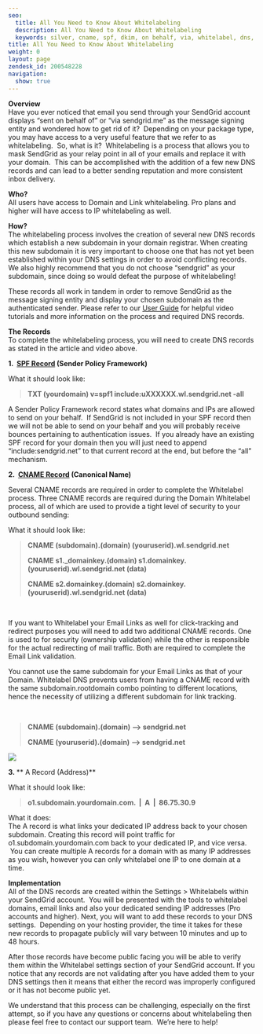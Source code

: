 ```yaml
---
seo:
  title: All You Need to Know About Whitelabeling
  description: All You Need to Know About Whitelabeling
  keywords: silver, cname, spf, dkim, on behalf, via, whitelabel, dns, IP, account, txt
title: All You Need to Know About Whitelabeling
weight: 0
layout: page
zendesk_id: 200548228
navigation:
  show: true
---
```


 **Overview**  
Have you ever noticed that email you send through your SendGrid account displays “sent on behalf of” or “via sendgrid.me” as the message signing entity and wondered how to get rid of it? &nbsp;Depending on your package type, you may have access to a very useful feature that we refer to as whitelabeling. &nbsp;So, what is it? &nbsp;Whitelabeling is a process that allows you to mask SendGrid as your relay point in all of your emails and replace it with your domain. &nbsp;This can be accomplished with the addition of a few new DNS records and can lead to a better sending reputation and more consistent inbox delivery.

**Who?**  
All users have access to Domain and Link whitelabeling. Pro plans and higher will have access to IP whitelabeling as well.&nbsp;

**How?**  
The whitelabeling process involves the creation of several new DNS records which establish a new subdomain in your domain registrar. When creating this new subdomain it is very important to choose one that has not yet been established within your DNS settings in order to avoid conflicting records. We also highly recommend that you do not choose “sendgrid” as your subdomain, since doing so would defeat the purpose of whitelabeling!

These records all work in tandem in order to remove SendGrid as the message signing entity and display your chosen subdomain as the authenticated sender. Please refer to our [User Guide]({{root_url}}/User_Guide/Settings/Whitelabel/index.html) for helpful video tutorials and more information on the process and required DNS records.

**The Records**  
To complete the whitelabeling process, you will need to create DNS records as stated in the article and video above.

**1.&nbsp; [SPF Record](http://en.wikipedia.org/wiki/Sender_Policy_Framework) (Sender Policy Framework)**

What it should look like:

> **TXT (yourdomain) v=spf1 include:uXXXXXX.wl.sendgrid.net -all**

A Sender Policy Framework record states what domains and IPs are allowed to send on your behalf. &nbsp;If SendGrid is not included in your SPF record then we will not be able to send on your behalf and you will probably receive bounces pertaining to authentication issues. &nbsp;If you already have an existing SPF record for your domain then you will just need to append “include:sendgrid.net” to that current record at the end, but before the “all” mechanism.

**2.&nbsp; [CNAME Record](http://en.wikipedia.org/wiki/CNAME) (Canonical Name)**

Several CNAME records are required in order to complete the Whitelabel process. Three CNAME records are required during the Domain Whitelabel process, all of which are used to provide a tight level of security to your outbound sending:

What it should look like:

> **CNAME (subdomain).(domain)&nbsp;(youruserid).wl.sendgrid.net**
> 
> **CNAME s1.\_domainkey.(domain)&nbsp;s1.domainkey.(youruserid).wl.sendgrid.net (data)**
> 
> **CNAME s2.domainkey.(domain) s2.domainkey.(youruserid).wl.sendgrid.net (data)**

&nbsp;

If you want to Whitelabel your Email Links as well for click-tracking and redirect purposes you will need to add two additional CNAME records. One is used to for security (ownership validation) while the other is responsible for the actual redirecting of mail traffic. Both are required to complete the Email Link validation.

You cannot use the same subdomain for your Email Links as that of your Domain. Whitelabel&nbsp;DNS prevents users from having a CNAME record with the same subdomain.rootdomain combo pointing to different locations, hence the necessity of utilizing a different subdomain for link tracking.

&nbsp;

> **CNAME (subdomain).(domain) --> sendgrid.net**
> 
> **CNAME (youruserid).(domain) --> sendgrid.net**

![]({{root_url}}/images/WhitelabelCNAME.png)

**3.&nbsp;**** A Record (Address)**

What it should look like:

> **o1.subdomain.yourdomain.com. &nbsp;| &nbsp;A &nbsp;| &nbsp;86.75.30.9**

What it does:  
The A record is what links your dedicated IP address back to your chosen subdomain. Creating this record will point traffic for o1.subdomain.yourdomain.com back to your dedicated IP, and vice versa. &nbsp;You can create multiple A records for a domain with as many IP addresses as you wish, however you can only whitelabel one IP to one domain at a time.&nbsp;

**Implementation**  
All of the DNS records are created within the Settings > Whitelabels within your SendGrid account. &nbsp;You will be presented with the tools to whitelabel domains, email links and also your dedicated sending IP addresses (Pro accounts and higher). Next, you will want to add these records to your DNS settings. &nbsp;Depending on your hosting provider, the time it takes for these new records to propagate publicly will vary between 10 minutes and up to 48 hours.

After those records have become public facing you will be able to verify them within the Whitelabel settings section of your SendGrid account.&nbsp;If you notice that any records are not validating after you have added them to your DNS settings then it means that either the record was improperly configured or it has not become public yet.&nbsp;

We understand that this process can be challenging, especially on the first attempt, so if you have any questions or concerns about whitelabeling then please feel free to contact our support team. &nbsp;We’re here to help!

